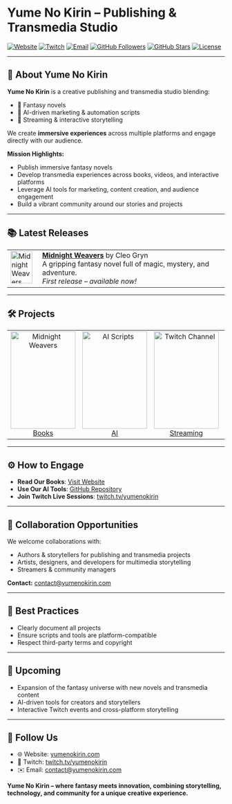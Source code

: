 # Yume No Kirin – Publishing & Transmedia Studio

[![Website](https://img.shields.io/badge/website-yumenokirin.com-blue)](https://yumenokirin.com)
[![Twitch](https://img.shields.io/badge/Twitch-Streaming-purple)](https://twitch.tv/yumenokirin)
[![Email](https://img.shields.io/badge/email-contact@yumenokirin.com-lightgrey)](mailto:contact@yumenokirin.com)
[![GitHub Followers](https://img.shields.io/github/followers/Yume-No-Kirin?style=social)](https://github.com/Yume-No-Kirin)
[![GitHub Stars](https://img.shields.io/github/stars/Yume-No-Kirin?style=social)](https://github.com/Yume-No-Kirin)
[![License](https://img.shields.io/badge/license-All%20Rights%20Reserved-red)]()

---

## 🌟 About Yume No Kirin

**Yume No Kirin** is a creative publishing and transmedia studio blending:  
- 📖 Fantasy novels  
- 🤖 AI-driven marketing & automation scripts  
- 🎥 Streaming & interactive storytelling  

We create **immersive experiences** across multiple platforms and engage directly with our audience.

**Mission Highlights:**  
- Publish immersive fantasy novels  
- Develop transmedia experiences across books, videos, and interactive platforms  
- Leverage AI tools for marketing, content creation, and audience engagement  
- Build a vibrant community around our stories and projects

---

## 📚 Latest Releases

<table border="0">
  <tr>
    <td valign="top">
      <a href="https://yumenokirin.com">
        <img src="https://yumenokirin.com/logo.png" alt="Midnight Weavers" width="50" height="75"/>
      </a>
    </td>
    <td valign="top" style="padding-left: 15px;">
      <b><a href="https://yumenokirin.com">Midnight Weavers</a></b> by Cleo Gryn<br>
      A gripping fantasy novel full of magic, mystery, and adventure.<br>
      <i>First release – available now!</i>
    </td>
  </tr>
</table>

---

## 🛠 Projects

<table border="0">
  <tr>
    <td align="center">
      <a href="https://yumenokirin.com">
        <img src="https://yumenokirin.com/logo.png" alt="Midnight Weavers" width="150" height="225"/><br>
        Books
      </a>
    </td>
    <td align="center">
      <a href="https://github.com/Yume-No-Kirin/scripts-IA">
        <img src="https://yumenokirin.com/logo.png" alt="AI Scripts" width="150" height="225"/><br>
        AI
      </a>
    </td>
    <td align="center">
      <a href="https://twitch.tv/yumenokirin">
        <img src="https://yumenokirin.com/logo.png" alt="Twitch Channel" width="150" height="225"/><br>
        Streaming
      </a>
    </td>
    <td align="center">
      <a href="#">
        <img src="https://yumenokirin.com/logo.png" alt="Upcoming Book" width="150" height="225"/><br>
        Upcoming Projects
      </a>
    </td>
  </tr>
</table>

---

## ⚙️ How to Engage

- **Read Our Books**: [Visit Website](https://yumenokirin.com)  
- **Use Our AI Tools**: [GitHub Repository](https://github.com/Yume-No-Kirin/scripts-IA)  
- **Join Twitch Live Sessions**: [twitch.tv/yumenokirin](https://twitch.tv/yumenokirin)

---

## 🤝 Collaboration Opportunities

We welcome collaborations with:  
- Authors & storytellers for publishing and transmedia projects  
- Artists, designers, and developers for multimedia storytelling  
- Streamers & community managers  

**Contact:** [contact@yumenokirin.com](mailto:contact@yumenokirin.com)

---

## 📌 Best Practices

- Clearly document all projects  
- Ensure scripts and tools are platform-compatible  
- Respect third-party terms and copyright

---

## 🚀 Upcoming

- Expansion of the fantasy universe with new novels and transmedia content  
- AI-driven tools for creators and storytellers  
- Interactive Twitch events and cross-platform storytelling

---

## 📣 Follow Us

- 🌐 Website: [yumenokirin.com](https://yumenokirin.com)  
- 🎥 Twitch: [twitch.tv/yumenokirin](https://twitch.tv/yumenokirin)  
- ✉️ Email: [contact@yumenokirin.com](mailto:contact@yumenokirin.com)  

**Yume No Kirin – where fantasy meets innovation, combining storytelling, technology, and community for a unique creative experience.**
